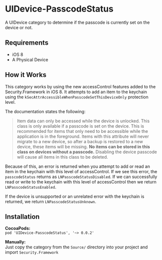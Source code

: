 UIDevice-PasscodeStatus
=======================

A UIDevice category to determine if the passcode is currently set on the device or not.

Requirements
--
 - iOS 8
 - A Physical Device
 
How it Works
--
This category works by using the new accessControl features added to the Security.Framework in iOS 8.
It attempts to add an item to the keychain using the `kSecAttrAccessibleWhenPasscodeSetThisDeviceOnly` protection level.  

The documentation states the following:

> Item data can only be accessed while the device is unlocked. This class is only 
         available if a passcode is set on the device. This is recommended for
         items that only need to be accessible while the application is in the
         foreground. Items with this attribute will never migrate to a new 
         device, so after a backup is restored to a new device, these items 
         will be missing. **No items can be stored in this class on devices 
         without a passcode.** Disabling the device passcode will cause all 
         items in this class to be deleted.
         
Because of this, an error is returned when you attempt to add or read an item in the keychain with this level of accessControl. If we see this error, the `passcodeStatus` returns as `LNPasscodeStatusDisabled`.
If we can successfully read or write to the keychain with this level of accessControl then we return `LNPasscodeStatusEnabled`.

If the device is unsupported or an unrelated error with the keychain is returned, we return `LNPasscodeStatusUnknown`.

Installation
-
**CocoaPods:**  
 `pod 'UIDevice-PasscodeStatus', '~> 0.0.2'`

**Manually:**  
 Just copy the category from the `Source/` directory into your project and import `Security.Framework`
